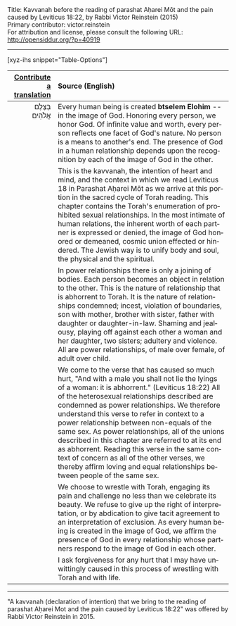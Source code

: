 <html>
<head></head>
<body>
Title: Kavvanah before the reading of parashat Aḥarei Mōt and the pain caused by Leviticus 18:22, by Rabbi Victor Reinstein (2015)<br />
Primary contributor: victor.reinstein<br />
For attribution and license, please consult the following URL: <a href="http://opensiddur.org/?p=40919">http://opensiddur.org/?p=40919</a>
<p />
<hr />

[xyz-ihs snippet="Table-Options"]<table style="margin-left: auto; margin-right: auto;" class="draggable">
<thead><tr><th id="x" style="text-align: right;"><a href="/contribute/upload/">Contribute a translation</a></th><th style="text-align: left;">Source (English)</th></tr></thead>
<tbody>
<tr><td style="vertical-align:top;">
<div class="liturgy" lang="he" style="text-align: right;">
&nbsp;
בְּצֶלֶם אֱלֹהִים
</div></td>

<td style="vertical-align:top;">
<div class="english" lang="en" style="text-align: left;">
Every human being is created 
<strong>btselem Elohim</strong> -- in the image of God. 
Honoring every person, we honor God. 
Of infinite value and worth, 
every person reflects one facet of God's nature. 
No person is a means to another's end. 
The presence of God in a human relationship 
depends upon the recognition by each 
of the image of God in the other.
</div></td></tr>


<tr><td style="vertical-align:top;">
<div class="liturgy" lang="he" style="text-align: right;">

</div></td>

<td style="vertical-align:top;">
<div class="english" lang="en" style="text-align: left;">
This is the kavvanah, the intention of heart and mind, 
and the context in which we read Leviticus 18 in Parashat Aḥarei Mōt 
as we arrive at this portion in the sacred cycle of Torah reading. 
This chapter contains the Torah's enumeration of prohibited sexual relationships. 
In the most intimate of human relations, 
the inherent worth of each partner is expressed or denied, 
the image of God honored or demeaned, 
cosmic union effected or hindered. 
The Jewish way is to unify body and soul, 
the physical and the spiritual.
</div></td></tr>


<tr><td style="vertical-align:top;">
<div class="liturgy" lang="he" style="text-align: right;">

</div></td>

<td style="vertical-align:top;">
<div class="english" lang="en" style="text-align: left;">
In power relationships there is only a joining of bodies. 
Each person becomes an object in relation to the other. 
This is the nature of relationship that is abhorrent to Torah. 
It is the nature of relationships condemned; 
incest, violation of boundaries, 
son with mother, brother with sister, 
father with daughter or daughter-in-law. 
Shaming and jealousy, 
playing off against each other 
a woman and her daughter, two sisters; 
adultery and violence. 
All are power relationships, 
of male over female, 
of adult over child.
</div></td></tr>


<tr><td style="vertical-align:top;">
<div class="liturgy" lang="he" style="text-align: right;">

</div></td>

<td style="vertical-align:top;">
<div class="english" lang="en" style="text-align: left;">
We come to the verse that has caused so much hurt, 
"And with a male you shall not lie the lyings of a woman: 
it is abhorrent." <span class="citation">(Leviticus 18:22)</span>
All of the heterosexual relationships described 
are condemned as power relationships. 
We therefore understand this verse to refer in context 
to a power relationship between non-equals of the same sex. 
As power relationships, 
all of the unions described in this chapter 
are referred to at its end as abhorrent. 
Reading this verse in the same context of concern as all of the other verses, 
we thereby affirm loving and equal relationships between people of the same sex.
</div></td></tr>


<tr><td style="vertical-align:top;">
<div class="liturgy" lang="he" style="text-align: right;">

</div></td>

<td style="vertical-align:top;">
<div class="english" lang="en" style="text-align: left;">
We choose to wrestle with Torah, 
engaging its pain and challenge 
no less than we celebrate its beauty. 
We refuse to give up the right of interpretation, 
or by abdication to give tacit agreement 
to an interpretation of exclusion. 
As every human being is created in the image of God, 
we affirm the presence of God in every relationship 
whose partners respond to the image of God in each other.
</div></td></tr>


<tr><td style="vertical-align:top;">
<div class="liturgy" lang="he" style="text-align: right;">

</div></td>

<td style="vertical-align:top;">
<div class="english" lang="en" style="text-align: left;">
I ask forgiveness 
for any hurt that I may have unwittingly caused 
in this process of wrestling with Torah 
and with life.
</div></td></tr>
</tbody></table>

<hr />

"A kavvanah (declaration of intention) that we bring to the reading of parashat Aḥarei Mot and the pain caused by Leviticus 18:22" was offered by Rabbi Victor Reinstein in 2015.

&nbsp;
</body>
</html>